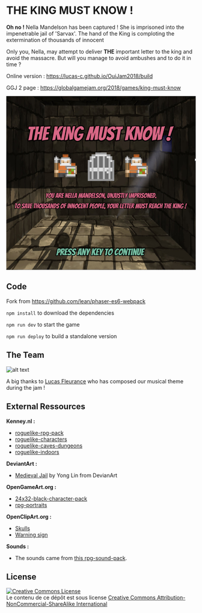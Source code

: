 # THE KING MUST KNOW !

**Oh no !** 
Nella Mandelson has been captured !
She is imprisoned into the impenetrable jail of 'Sarvax'.
The hand of the King is comploting the extermination of thousands of innocent

Only you, Nella, may attempt to deliver **THE** important letter to the king and avoid the massacre.
But will you manage to avoid ambushes and to do it in time ?

Online version : https://lucas-c.github.io/OuiJam2018/build

GGJ 2 page : https://globalgamejam.org/2018/games/king-must-know

![alt text](press/GameIntroScreenshot.png "The king must know !")

## Code

Fork from https://github.com/lean/phaser-es6-webpack

```npm install``` to download the dependencies

```npm run dev``` to start the game

```npm run deploy``` to build a standalone version

## The Team

![alt text](press/Credits.png "Credits")

A big thanks to [Lucas Fleurance](https://globalgamejam.org/users/lucasfleur) who has composed our musical theme during the jam !

## External Ressources

**Kenney.nl :**
- [roguelike-rpg-pack](http://kenney.nl/assets/roguelike-rpg-pack)
- [roguelike-characters](http://kenney.nl/assets/roguelike-characters)
- [roguelike-caves-dungeons](http://kenney.nl/assets/roguelike-caves-dungeons)
- [roguelike-indoors](http://kenney.nl/assets/roguelike-indoors)

**DeviantArt :**
- [Medieval Jail](https://yonglin.deviantart.com/art/Medieval-Jail-370750461) by Yong Lin from DevianArt

**OpenGameArt.org :**
- [24x32-black-character-pack](https://opengameart.org/content/24x32-black-character-pack)
- [rpg-portraits](https://opengameart.org/content/rpg-portraits)

**OpenClipArt.org :**
- [Skulls](https://openclipart.org/detail/271180/skull-emoji)
- [Warning sign](https://openclipart.org/detail/293958/warningsigngeneral1)

**Sounds :**
- The sounds came from [this rpg-sound-pack](https://opengameart.org/content/rpg-sound-pack).

## License

<a rel="license" href="http://creativecommons.org/licenses/by-nc-sa/4.0/"><img alt="Creative Commons License" style="border-width:0" src="https://i.creativecommons.org/l/by-nc-sa/4.0/88x31.png" /></a><br />Le contenu de ce dépôt est sous license <a rel="license" href="http://creativecommons.org/licenses/by-nc-sa/4.0/">Creative Commons Attribution-NonCommercial-ShareAlike International</a>
